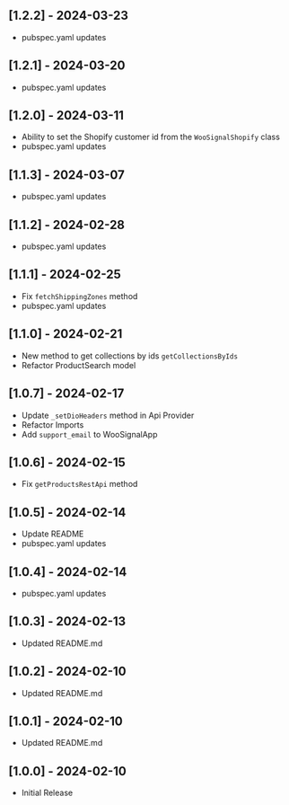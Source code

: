 ## [1.2.2] - 2024-03-23

* pubspec.yaml updates

## [1.2.1] - 2024-03-20

* pubspec.yaml updates

## [1.2.0] - 2024-03-11

* Ability to set the Shopify customer id from the `WooSignalShopify` class
* pubspec.yaml updates

## [1.1.3] - 2024-03-07

* pubspec.yaml updates

## [1.1.2] - 2024-02-28

* pubspec.yaml updates

## [1.1.1] - 2024-02-25

* Fix `fetchShippingZones` method
* pubspec.yaml updates

## [1.1.0] - 2024-02-21

* New method to get collections by ids `getCollectionsByIds`
* Refactor ProductSearch model

## [1.0.7] - 2024-02-17

* Update `_setDioHeaders` method in Api Provider
* Refactor Imports
* Add `support_email` to WooSignalApp

## [1.0.6] - 2024-02-15

* Fix `getProductsRestApi` method

## [1.0.5] - 2024-02-14

* Update README
* pubspec.yaml updates

## [1.0.4] - 2024-02-14

* pubspec.yaml updates

## [1.0.3] - 2024-02-13

* Updated README.md

## [1.0.2] - 2024-02-10

* Updated README.md

## [1.0.1] - 2024-02-10

* Updated README.md

## [1.0.0] - 2024-02-10

* Initial Release